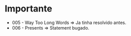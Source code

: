 # Importante
* 005 - Way Too Long Words => Ja tinha resolvido antes.
* 006 - Presents => Statement bugado.
